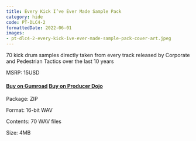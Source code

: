 ```yaml
---
title: Every Kick I’ve Ever Made Sample Pack
category: hide
code: PT-DLC4-2
formattedDate: 2022-06-01
images:
- pt-dlc4-2-every-kick-ive-ever-made-sample-pack-cover-art.jpeg
---
```


70 kick drum samples directly taken from every track released by Corporate and Pedestrian Tactics over the last 10 years

MSRP: 15USD

#### [Buy on Gumroad](https://pedestriantactics.gumroad.com/l/Pt-dlc4-2) [Buy on Producer Dojo](https://producerdj.com/product/every-kick-ive-ever-made)

<div class="details">

Package: ZIP

Format: 16-bit WAV

Contents: 70 WAV files

Size: 4MB

</div>